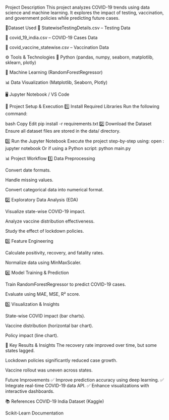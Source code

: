 Project Description
This project analyzes COVID-19 trends using data science and machine learning. It explores the impact of testing, vaccination, and government policies while predicting future cases.

📂Dataset Used
📄 StatewiseTestingDetails.csv – Testing Data

📄 covid_19_india.csv – COVID-19 Cases Data

📄 covid_vaccine_statewise.csv – Vaccination Data

⚙️ Tools & Technologies
🐍 Python (pandas, numpy, seaborn, matplotlib, sklearn, plotly)

🤖 Machine Learning (RandomForestRegressor)

📊 Data Visualization (Matplotlib, Seaborn, Plotly)

🖥 Jupyter Notebook / VS Code

🚀 Project Setup & Execution
1️⃣ Install Required Libraries
Run the following command:

bash
Copy
Edit
pip install -r requirements.txt
2️⃣ Download the Dataset
Ensure all dataset files are stored in the data/ directory.

3️⃣ Run the Jupyter Notebook
Execute the project step-by-step using:
open : jupyter notebook
Or if using a Python script:
python main.py

📊 Project Workflow
1️⃣ Data Preprocessing

Convert date formats.

Handle missing values.

Convert categorical data into numerical format.

2️⃣ Exploratory Data Analysis (EDA)

Visualize state-wise COVID-19 impact.

Analyze vaccine distribution effectiveness.

Study the effect of lockdown policies.

3️⃣ Feature Engineering

Calculate positivity, recovery, and fatality rates.

Normalize data using MinMaxScaler.

4️⃣ Model Training & Prediction

Train RandomForestRegressor to predict COVID-19 cases.

Evaluate using MAE, MSE, R² score.

5️⃣ Visualization & Insights

State-wise COVID impact (bar charts).

Vaccine distribution (horizontal bar chart).

Policy impact (line chart).

📌 Key Results & Insights
The recovery rate improved over time, but some states lagged.

Lockdown policies significantly reduced case growth.

Vaccine rollout was uneven across states.

 Future Improvements
✅ Improve prediction accuracy using deep learning.
✅ Integrate real-time COVID-19 data API.
✅ Enhance visualizations with interactive dashboards.

📚 References
COVID-19 India Dataset (Kaggle)

Scikit-Learn Documentation

